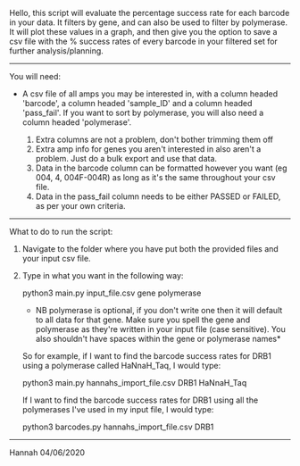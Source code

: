 Hello, this script will evaluate the percentage success rate for each barcode in your data. It filters by gene, and can also be used to filter by polymerase. It will plot these values in a graph, and then give you the option to save a csv file with the % success rates of every barcode in your filtered set for further analysis/planning.

-----------------------------------------------

You will need: 

- A csv file of all amps you may be interested in, with a column headed 'barcode', a column headed 'sample_ID' and a column headed 'pass_fail'. If you want to sort by polymerase, you will also need a column headed 'polymerase'.

	1) Extra columns are not a problem, don't bother trimming them off
	2) Extra amp info for genes you aren't interested in also aren't a problem. Just do a bulk export and use that data.
	3) Data in the barcode column can be formatted however you want (eg 004, 4, 004F-004R) as long as it's the same throughout your csv file.
	4) Data in the pass_fail column needs to be either PASSED or FAILED, as per your own criteria.


-----------------------------------------------

What to do to run the script:

1) Navigate to the folder where you have put both the provided files and your input csv file.

2) Type in what you want in the following way:

	python3 main.py input_file.csv gene polymerase

	* NB polymerase is optional, if you don't write one then it will default to all data for that gene. Make sure you spell the gene and polymerase as they're written in your input file (case sensitive). You also shouldn't have spaces within the gene or polymerase names*


	So for example, if I want to find the barcode success rates for DRB1 using a polymerase called HaNnaH_Taq, I would type:

	python3 main.py hannahs_import_file.csv DRB1 HaNnaH_Taq


	If I want to find the barcode success rates for DRB1 using all the polymerases I've used in my input file, I would type:

	python3 barcodes.py hannahs_import_file.csv DRB1


-----------------------------------------------

Hannah 04/06/2020

